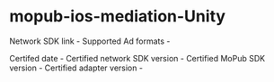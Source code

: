# mopub-ios-mediation-Unity

Network SDK link -
Supported Ad formats -

Certifed date -
Certified network SDK version -
Certified MoPub SDK version -
Certified adapter version -

